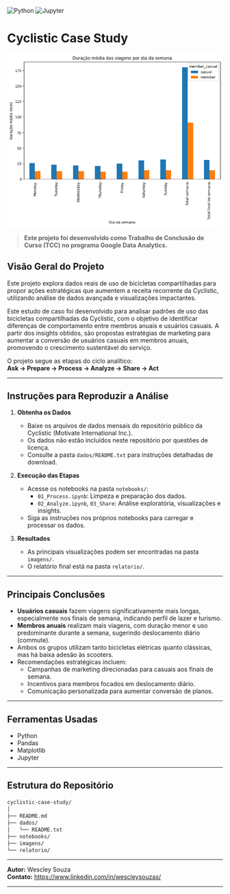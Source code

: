 ![Python](https://img.shields.io/badge/Python-3.10%2B-blue)
![Jupyter](https://img.shields.io/badge/Notebook-Jupyter-orange)
# Cyclistic Case Study

![Duração média das viagens por perfil de usuário](imagens/Duraçãomédiadasviagens.png)
> **Este projeto foi desenvolvido como Trabalho de Conclusão de Curso (TCC) no programa Google Data Analytics.**

## Visão Geral do Projeto
Este projeto explora dados reais de uso de bicicletas compartilhadas para propor ações estratégicas que aumentem a receita recorrente da Cyclistic, utilizando análise de dados avançada e visualizações impactantes.

Este estudo de caso foi desenvolvido para analisar padrões de uso das bicicletas compartilhadas da Cyclistic, com o objetivo de identificar diferenças de comportamento entre membros anuais e usuários casuais. A partir dos insights obtidos, são propostas estratégias de marketing para aumentar a conversão de usuários casuais em membros anuais, promovendo o crescimento sustentável do serviço.

O projeto segue as etapas do ciclo analítico:  
**Ask → Prepare → Process → Analyze → Share → Act**

---

## Instruções para Reproduzir a Análise

1. **Obtenha os Dados**
   - Baixe os arquivos de dados mensais do repositório público da Cyclistic (Motivate International Inc.).  
   - Os dados não estão incluídos neste repositório por questões de licença.  
   - Consulte a pasta `dados/README.txt` para instruções detalhadas de download.

3. **Execução das Etapas**
   - Acesse os notebooks na pasta `notebooks/`:
     - `01_Process.ipynb`: Limpeza e preparação dos dados.
     - `02_Analyze.ipynb`, `03_Share`: Análise exploratória, visualizações e insights.
   - Siga as instruções nos próprios notebooks para carregar e processar os dados.

4. **Resultados**
   - As principais visualizações podem ser encontradas na pasta `imagens/`.
   - O relatório final está na pasta `relatorio/`.

---

## Principais Conclusões

- **Usuários casuais** fazem viagens significativamente mais longas, especialmente nos finais de semana, indicando perfil de lazer e turismo.
- **Membros anuais** realizam mais viagens, com duração menor e uso predominante durante a semana, sugerindo deslocamento diário (commute).
- Ambos os grupos utilizam tanto bicicletas elétricas quanto clássicas, mas há baixa adesão às scooters.
- Recomendações estratégicas incluem:  
  - Campanhas de marketing direcionadas para casuais aos finais de semana.
  - Incentivos para membros focados em deslocamento diário.
  - Comunicação personalizada para aumentar conversão de planos.

---

## Ferramentas Usadas
- Python
- Pandas
- Matplotlib
- Jupyter
---

## Estrutura do Repositório

```
cyclistic-case-study/
│
├── README.md
├── dados/
│   └── README.txt
├── notebooks/
├── imagens/
└── relatorio/
```

---

**Autor:** Wescley Souza  
**Contato:** https://www.linkedin.com/in/wescleysouzas/

---
